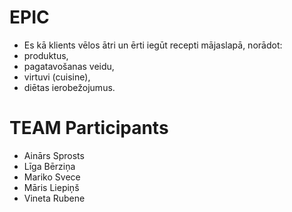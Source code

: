 # EPIC
- Es kā klients vēlos ātri un ērti iegūt recepti mājaslapā, norādot:
- produktus,
- pagatavošanas veidu,
- virtuvi (cuisine),
- diētas ierobežojumus.

# TEAM Participants

- Ainārs Sprosts
- Līga Bērziņa
- Mariko Svece
- Māris Liepiņš
- Vineta Rubene
